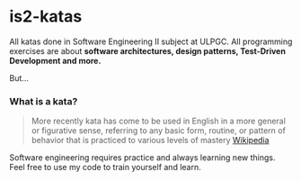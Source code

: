 # is2-katas

All katas done in Software Engineering II subject at ULPGC. All programming exercises are about **software architectures, design patterns, Test-Driven Development and more.**

But...

### What is a kata?

> More recently kata has come to be used in English in a more general or figurative sense, referring to any basic form, routine, or pattern of behavior that is practiced to various levels of mastery
> [Wikipedia](https://en.wikipedia.org/wiki/Kata)

Software engineering requires practice and always learning new things. Feel free to use my code to train yourself and learn.
